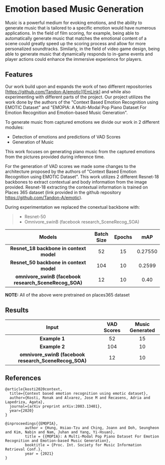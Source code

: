 # Emotion based Music Generation
Music is a powerful medium for evoking emotions, and the ability to generate music that is tailored to a specific emotion would have numerous applications. In the field of film scoring, for example, being able to automatically generate music that matches the emotional content of a scene could greatly speed up the scoring process and allow for 
more personalized soundtracks. Similarly, in the field of video game design, being able to generate music that dynamically responds to in-game events and player actions could enhance the immersive experience for players.


## Features

Our work build upon and expands the work of two different repositorries [https://github.com/Tandon-A/emotic][EmLink] and  while also experimenting with different parts of the project. Our project utilizes the work done by the authors of the "Context Based Emotion Recognition using EMOTIC Dataset" and "EMOPIA: A Multi-Modal Pop Piano Dataset For Emotion Recognition and Emotion-based Music Generation". 

To generate music from captured emotions we divide our work in 2 different modules:

- Detection of emotions and predictions of VAD Scores 
- Generation of Music

This work focuses on generating piano music from the captured emotions from the pictures provided during inference time. 

For the generation of VAD scores we made some changes to the architecture proposed by the authors of "Context Based Emotion Recognition using EMOTIC Dataset". This work utilizes 2 different Resnet-18 backbones to extract contextual and body information from the image provided. Resnet-18 extracting the contextual information is trained on Places 365 dataset (link provided in the github repository https://github.com/Tandon-A/emotic). 

During experimentation we replaced the conextual backbone with: 

> - Resnet-50 
> - Omnivore_swinB (facebook research_SceneRecog_SOA)



| Models    | Batch Size |Epochs|mAP |
| :-----------: | :-----------: | :-----------: |:-----------: |
| **Resnet_18 backbone in context model**   | 52       |15 |0.27550 |
| **Resnet_50 backbone in context model**    | 104       |10 |0.2599 |
| **omnivore_swinB (facebook research_SceneRecog_SOA)**   | 12      |10|0.40|

**NOTE:** All of the above were pretrained on places365 dataset
## Results 
| Input   | VAD Scores |Music Generated|
| :-----------: | :-----------: | :-----------: |
| **Example 1**   | 52       |15 |
| **Example 2**    | 104       |10 |
| **omnivore_swinB (facebook research_SceneRecog_SOA)**   | 12      |10|

## References
```
@article{kosti2020context,
  title={Context based emotion recognition using emotic dataset},
  author={Kosti, Ronak and Alvarez, Jose M and Recasens, Adria and Lapedriza, Agata},
  journal={arXiv preprint arXiv:2003.13401},
  year={2020}
}
```

```
@inproceedings{{EMOPIA},
         author = {Hung, Hsiao-Tzu and Ching, Joann and Doh, Seungheon and Kim, Nabin and Nam, Juhan and Yang, Yi-Hsuan},
         title = {{MOPIA}: A Multi-Modal Pop Piano Dataset For Emotion Recognition and Emotion-based Music Generation},
         booktitle = {Proc. Int. Society for Music Information Retrieval Conf.},
         year = {2021}
}
```




